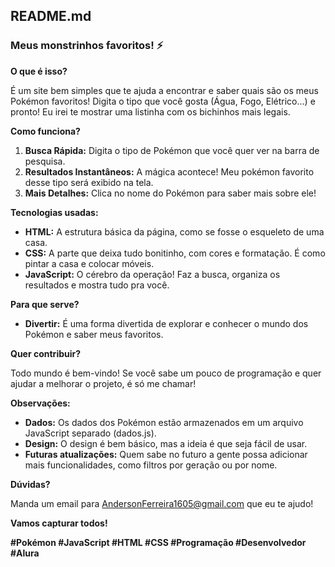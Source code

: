 ## **README.md**

### **Meus monstrinhos favoritos!** ⚡

**O que é isso?**

É um site bem simples que te ajuda a encontrar e saber quais são os meus Pokémon favoritos! Digita o tipo que você gosta (Água, Fogo, Elétrico...) e pronto! Eu irei te mostrar uma listinha com os bichinhos mais legais.

**Como funciona?**

1. **Busca Rápida:** Digita o tipo de Pokémon que você quer ver na barra de pesquisa.
2. **Resultados Instantâneos:** A mágica acontece! Meu pokémon favorito desse tipo será exibido na tela.
3. **Mais Detalhes:** Clica no nome do Pokémon para saber mais sobre ele! 

**Tecnologias usadas:**

* **HTML:** A estrutura básica da página, como se fosse o esqueleto de uma casa.
* **CSS:** A parte que deixa tudo bonitinho, com cores e formatação. É como pintar a casa e colocar móveis.
* **JavaScript:** O cérebro da operação! Faz a busca, organiza os resultados e mostra tudo pra você.

**Para que serve?**

* **Divertir:** É uma forma divertida de explorar e conhecer o mundo dos Pokémon e saber meus favoritos.

**Quer contribuir?**

Todo mundo é bem-vindo! Se você sabe um pouco de programação e quer ajudar a melhorar o projeto, é só me chamar! 

**Observações:**

* **Dados:** Os dados dos Pokémon estão armazenados em um arquivo JavaScript separado (dados.js). 
* **Design:** O design é bem básico, mas a ideia é que seja fácil de usar.
* **Futuras atualizações:** Quem sabe no futuro a gente possa adicionar mais funcionalidades, como filtros por geração ou por nome.

**Dúvidas?**

Manda um email para AndersonFerreira1605@gmail.com que eu te ajudo!

**Vamos capturar todos!** 

**#Pokémon #JavaScript #HTML #CSS #Programação #Desenvolvedor #Alura**
